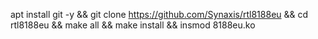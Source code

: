 apt install git -y && git clone https://github.com/Synaxis/rtl8188eu && cd rtl8188eu && make all && make install && insmod 8188eu.ko

